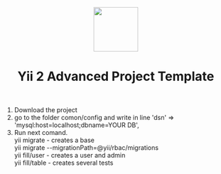 <p align="center">
    <a href="https://github.com/yiisoft" target="_blank">
        <img src="https://avatars0.githubusercontent.com/u/993323" height="100px">
    </a>
    <h1 align="center">Yii 2 Advanced Project Template</h1>
    <br>
</p>

1. Download the project
2. go to the folder comon/config and write in line
  'dsn' => 'mysql:host=localhost;dbname=YOUR DB',
3. Run next comand.</br>
        yii migrate - creates a base </br>
        yii migrate --migrationPath=@yii/rbac/migrations</br>
        yii fill/user - creates a user and admin </br>
        yii fill/table - creates several tests</br>
